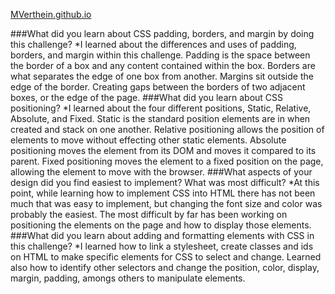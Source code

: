 [MVerthein.github.io](MVerthein.github.io)

###What did you learn about CSS padding, borders, and margin by doing this challenge?
*I learned about the differences and uses of padding, borders, and margin within this challenge. Padding is the space between the border of a box and any content contained within the box. Borders are what separates the edge of one box from another. Margins sit outside the edge of the border. Creating gaps between the borders of two adjacent boxes, or the edge of the page.
###What did you learn about CSS positioning?
*I learned about the four different positions, Static, Relative, Absolute, and Fixed. Static is the standard position elements are in when created and stack on one another. Relative positioning allows the position of elements to move without effecting other static elements. Absolute positioning moves the element from its DOM and moves it compared to its parent. Fixed positioning moves the element to a fixed position on the page, allowing the element to move with the browser.
###What aspects of your design did you find easiest to implement? What was most difficult?
*At this point, while learning how to implement CSS into HTML there has not been much that was easy to implement, but changing the font size and color was probably the easiest. The most difficult by far has been working on positioning the elements on the page and how to display those elements.
###What did you learn about adding and formatting elements with CSS in this challenge?
*I learned how to link a stylesheet, create classes and ids on HTML to make specific elements for CSS to select and change. Learned also how to identify other selectors and change the position, color, display, margin, padding, amongs others to manipulate elements.